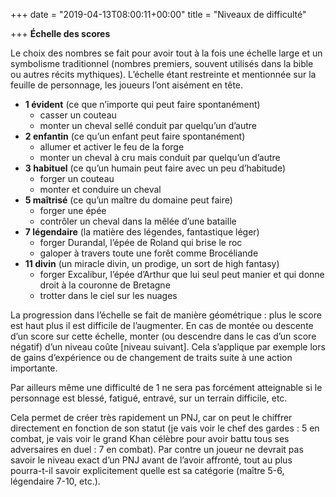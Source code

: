 +++
date = "2019-04-13T08:00:11+00:00"
title = "Niveaux de difficulté"

+++
**Échelle des scores**

Le choix des nombres se fait pour avoir tout à la fois une échelle large et un symbolisme traditionnel (nombres premiers, souvent utilisés dans la bible ou autres récits mythiques). L’échelle étant restreinte et mentionnée sur la feuille de personnage, les joueurs l’ont aisément en tête.

* **1 évident** (ce que n’importe qui peut faire spontanément)
  * casser un couteau
  * monter un cheval sellé conduit par quelqu’un d’autre
* **2 enfantin** (ce qu’un enfant peut faire spontanément)
  * allumer et activer le feu de la forge
  * monter un cheval à cru mais conduit par quelqu’un d’autre
* **3 habituel** (ce qu’un humain peut faire avec un peu d’habitude)
  * forger un couteau
  * monter et conduire un cheval
* **5 maîtrisé** (ce qu’un maître du domaine peut faire)
  * forger une épée
  * contrôler un cheval dans la mêlée d’une bataille
* **7 légendaire** (la matière des légendes, fantastique léger)
  * forger Durandal, l’épée de Roland qui brise le roc
  * galoper à travers toute une forêt comme Brocéliande
* **11 divin** (un miracle divin, un prodige, un sort de high fantasy)
  * forger Excalibur, l’épée d’Arthur que lui seul peut manier et qui donne droit à la couronne de Bretagne
  * trotter dans le ciel sur les nuages

La progression dans l’échelle se fait de manière géométrique : plus le score est haut plus il est difficile de l’augmenter. En cas de montée ou descente d’un score sur cette échelle, monter (ou descendre dans le cas d’un score négatif) d’un niveau coûte \[niveau suivant\]. Cela s’applique par exemple lors de gains d’expérience ou de changement de traits suite à une action importante.

Par ailleurs même une difficulté de 1 ne sera pas forcément atteignable si le personnage est blessé, fatigué, entravé, sur un terrain difficile, etc.

Cela permet de créer très rapidement un PNJ, car on peut le chiffrer directement en fonction de son statut (je vais voir le chef des gardes : 5 en combat, je vais voir le grand Khan célèbre pour avoir battu tous ses adversaires en duel : 7 en combat). Par contre un joueur ne devrait pas savoir le niveau exact d’un PNJ avant de l’avoir affronté, tout au plus pourra-t-il savoir explicitement quelle est sa catégorie (maître 5-6, légendaire 7-10, etc.).